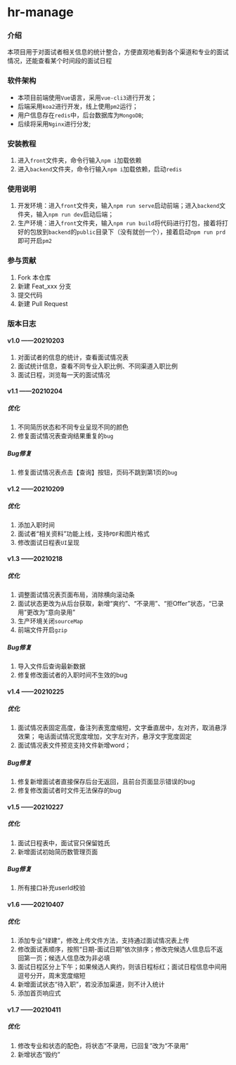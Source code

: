 <!--
 * @Description: 项目介绍
 * @Version: 
 * @Author: 
 * @Date: 2021-02-06 22:28:07
 * @LastEditors: Chen
 * @LastEditTime: 2021-04-12 23:11:15
-->
# hr-manage

### 介绍
本项目用于对面试者相关信息的统计整合，方便直观地看到各个渠道和专业的面试情况，还能查看某个时间段的面试日程

### 软件架构
- 本项目前端使用`Vue`语言，采用`vue-cli3`进行开发；
- 后端采用`koa2`进行开发，线上使用`pm2`运行；
- 用户信息存在`redis`中，后台数据库为`MongoDB`;
- 后续将采用`Nginx`进行分发;


### 安装教程

1.  进入`front`文件夹，命令行输入`npm i`加载依赖
2.  进入`backend`文件夹，命令行输入`npm i`加载依赖，启动`redis`

### 使用说明

1.  开发环境：进入`front`文件夹，输入`npm run serve`启动前端；进入`backend`文件夹，输入`npm run dev`启动后端；
2.  生产环境：进入`front`文件夹，输入`npm run build`将代码进行打包，接着将打好的包放到`backend`的`public`目录下（没有就创一个），接着启动`npm run prd`即可开启`pm2`

### 参与贡献

1.  Fork 本仓库
2.  新建 Feat_xxx 分支
3.  提交代码
4.  新建 Pull Request


### 版本日志

#### v1.0 ——20210203
1. 对面试者的信息的统计，查看面试情况表
2. 面试统计信息，查看不同专业入职比例、不同渠道入职比例
3. 面试日程，浏览每一天的面试情况


#### v1.1 ——20210204
##### 优化
1. 不同简历状态和不同专业呈现不同的颜色
2. 修复面试情况表查询结果重复的`bug`

##### Bug修复
1. 修复面试情况表点击【查询】按钮，页码不跳到第1页的`bug`


#### v1.2 ——20210209

##### 优化
1. 添加入职时间
2. 面试者“相关资料”功能上线，支持`PDF`和图片格式
3. 修改面试日程表`UI`呈现



#### v1.3 ——20210218

##### 优化
1. 调整面试情况表页面布局，消除横向滚动条
2. 面试状态更改为从后台获取，新增“爽约”、“不录用”、“拒Offer”状态，“已录用”更改为“意向录用”
3. 生产环境关闭`sourceMap`
4. 前端文件开启`gzip`

##### Bug修复
1. 导入文件后查询最新数据
2. 修复修改面试者的入职时间不生效的bug

#### v1.4 ——20210225

##### 优化
1. 面试情况表固定高度，备注列表宽度缩短，文字垂直居中，左对齐，取消悬浮效果； 电话面试情况宽度增加，文字左对齐，悬浮文字宽度固定 
2. 面试情况表文件预览支持文件新增word；

##### Bug修复
1. 修复新增面试者直接保存后台无返回，且前台页面显示错误的bug
2. 修复修改面试者时文件无法保存的bug

#### v1.5 ——20210227

##### 优化
1. 面试日程表中，面试官只保留姓氏
2. 新增面试初始简历数管理页面

##### Bug修复
1. 所有接口补充userId校验


#### v1.6 ——20210407
##### 优化
1. 添加专业”绿建“，修改上传文件方法，支持通过面试情况表上传
2. 修改面试表顺序，按照“日期-面试日期”依次排序；修改完候选人信息后不返回第一页；候选人信息改为非必填
3. 面试日程区分上下午；如果候选人爽约，则该日程标红；面试日程信息中间用逗号分开，周末宽度缩短
4. 新增面试状态“待入职”，若没添加渠道，则不计入统计
5. 添加首页响应式

#### v1.7 ——20210411

##### 优化
1. 修改专业和状态的配色，将状态“不录用，已回复”改为“不录用”
2. 新增状态“毁约”
